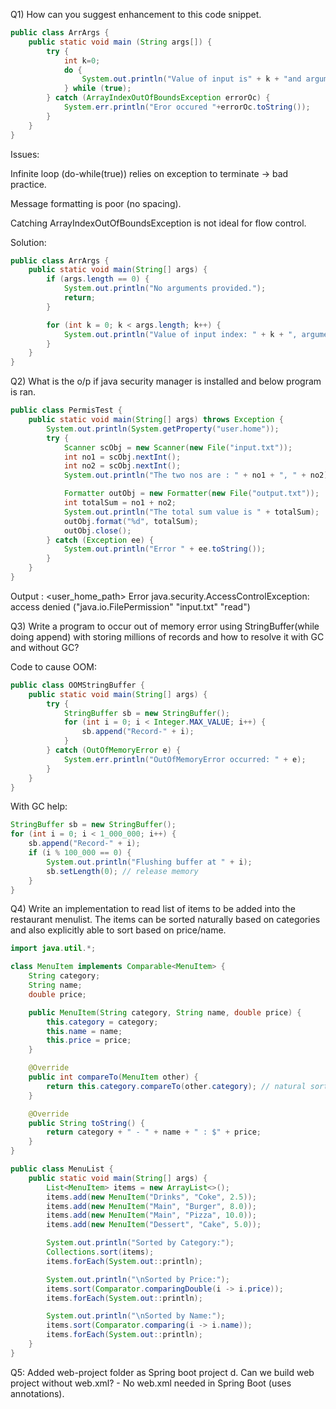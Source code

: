 Q1) How can you suggest enhancement to this code snippet.
```java
public class ArrArgs {
    public static void main (String args[]) {
        try {
            int k=0;
            do {
                System.out.println("Value of input is" + k + "and arguments" + args[k++]);
            } while (true);
        } catch (ArrayIndexOutOfBoundsException errorOc) {
            System.err.println("Eror occured "+errorOc.toString());
        }
    }
}

```
Issues:

Infinite loop (do-while(true)) relies on exception to terminate → bad practice.

Message formatting is poor (no spacing).

Catching ArrayIndexOutOfBoundsException is not ideal for flow control.

Solution:
```java
public class ArrArgs {
    public static void main(String[] args) {
        if (args.length == 0) {
            System.out.println("No arguments provided.");
            return;
        }

        for (int k = 0; k < args.length; k++) {
            System.out.println("Value of input index: " + k + ", argument: " + args[k]);
        }
    }
}

```
Q2) What is the o/p if java security manager is installed and below program is ran.
```java
public class PermisTest {
    public static void main(String[] args) throws Exception {
        System.out.println(System.getProperty("user.home"));
        try {
            Scanner scObj = new Scanner(new File("input.txt"));
            int no1 = scObj.nextInt();
            int no2 = scObj.nextInt();
            System.out.println("The two nos are : " + no1 + ", " + no2);

            Formatter outObj = new Formatter(new File("output.txt"));
            int totalSum = no1 + no2;
            System.out.println("The total sum value is " + totalSum);
            outObj.format("%d", totalSum);
            outObj.close();
        } catch (Exception ee) {
            System.out.println("Error " + ee.toString());
        }
    }
}
```
Output :
<user_home_path>
Error java.security.AccessControlException: access denied ("java.io.FilePermission" "input.txt" "read")


Q3) Write a program to occur out of memory error using StringBuffer(while doing append) with
storing millions of records and how to resolve it with GC and without GC?

Code to cause OOM:
```java
public class OOMStringBuffer {
    public static void main(String[] args) {
        try {
            StringBuffer sb = new StringBuffer();
            for (int i = 0; i < Integer.MAX_VALUE; i++) {
                sb.append("Record-" + i);
            }
        } catch (OutOfMemoryError e) {
            System.err.println("OutOfMemoryError occurred: " + e);
        }
    }
}

```
With GC help:
```java
StringBuffer sb = new StringBuffer();
for (int i = 0; i < 1_000_000; i++) {
    sb.append("Record-" + i);
    if (i % 100_000 == 0) {
        System.out.println("Flushing buffer at " + i);
        sb.setLength(0); // release memory
    }
}

```
Q4) Write an implementation to read list of items to be added into the restaurant menulist.
The items can be sorted naturally based on categories and also explicitly able to sort based on
price/name.

```java
import java.util.*;

class MenuItem implements Comparable<MenuItem> {
    String category;
    String name;
    double price;

    public MenuItem(String category, String name, double price) {
        this.category = category;
        this.name = name;
        this.price = price;
    }

    @Override
    public int compareTo(MenuItem other) {
        return this.category.compareTo(other.category); // natural sorting
    }

    @Override
    public String toString() {
        return category + " - " + name + " : $" + price;
    }
}

public class MenuList {
    public static void main(String[] args) {
        List<MenuItem> items = new ArrayList<>();
        items.add(new MenuItem("Drinks", "Coke", 2.5));
        items.add(new MenuItem("Main", "Burger", 8.0));
        items.add(new MenuItem("Main", "Pizza", 10.0));
        items.add(new MenuItem("Dessert", "Cake", 5.0));

        System.out.println("Sorted by Category:");
        Collections.sort(items);
        items.forEach(System.out::println);

        System.out.println("\nSorted by Price:");
        items.sort(Comparator.comparingDouble(i -> i.price));
        items.forEach(System.out::println);

        System.out.println("\nSorted by Name:");
        items.sort(Comparator.comparing(i -> i.name));
        items.forEach(System.out::println);
    }
}
```
Q5: Added web-project folder as Spring boot project
    d. Can we build web project without web.xml? - No web.xml needed in Spring Boot (uses annotations).


